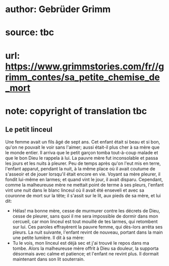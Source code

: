 # author: Gebrüder Grimm
# source: tbc
# url: https://www.grimmstories.com/fr//grimm_contes/sa_petite_chemise_de_mort
# note: copyright of translation tbc

## Le petit linceul 

Une femme avait un fils âgé de sept ans. Cet enfant était si beau et si
bon, qu'on ne pouvait le voir sans l'aimer; aussi était-il plus cher à
sa mère que le monde entier.
Il arriva que le petit garçon tomba tout-à-coup malade et que le bon
Dieu le rappela à lui.
La pauvre mère fut inconsolable et passa les jours et les nuits à
pleurer.
Peu de temps après qu'on l'eut mis en terre, l'enfant apparut,
pendant la nuit, à la même place où il avait coutume de s'asseoir et de
jouer lorsqu'il était encore en vie. Voyant sa mère pleurer, il fondit
lui-même en larmes; et quand vint le jour, il avait disparu.
Cependant, comme la malheureuse mère ne mettait point de terme à ses
pleurs, l'enfant vint une nuit dans le blanc linceul où il avait été
enseveli et avec sa couronne de mort sur la tête; il s'assit sur le
lit, aux pieds de sa mère, et lui dit:
- Hélas! ma bonne mère, cesse de murmurer contre les décrets de Dieu,
cesse de pleurer, sans quoi il me sera impossible de dormir dans mon
cercueil, car mon linceul est tout mouillé de tes larmes, qui retombent
sur lui.
Ces paroles effrayèrent la pauvre femme, qui dès-lors arrêta ses
pleurs.
La nuit suivante, l'enfant revint de nouveau, portant dans la main une
petite lumière. Il dit à sa mère:
- Tu le vois, mon linceul est déjà sec et j'ai trouvé le repos dans ma
tombe.
Alors la malheureuse mère offrit à Dieu sa douleur, la supporta
désormais avec calme et patience; et l'enfant ne revint plus.
Il dormait maintenant dans son lit souterrain.
